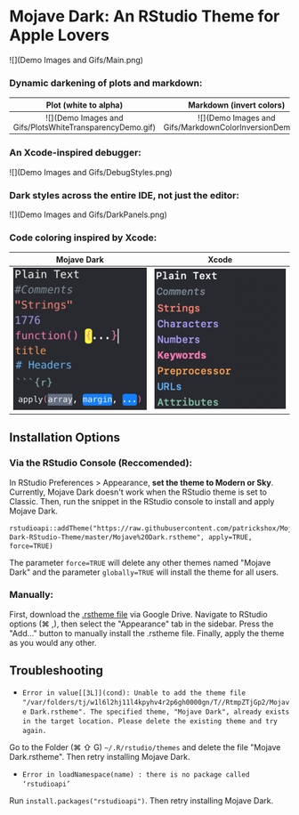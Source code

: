 # Mojave Dark: An RStudio Theme for Apple Lovers

![](Demo Images and Gifs/Main.png)

### Dynamic darkening of plots and markdown:

Plot (white to alpha)             |  Markdown (invert colors)
:-------------------------:|:-------------------------:
![](Demo Images and Gifs/PlotsWhiteTransparencyDemo.gif)  |  ![](Demo Images and Gifs/MarkdownColorInversionDemo.gif)

### An Xcode-inspired debugger:
![](Demo Images and Gifs/DebugStyles.png)

### Dark styles across the entire IDE, not just the editor:
![](Demo Images and Gifs/DarkPanels.png)

### Code coloring inspired by Xcode:

Mojave Dark              |  Xcode
:-------------------------:|:-------------------------:
<img src="Demo Images and Gifs/Mojave Dark Fonts and Colors.png">   |  <img src="Demo Images and Gifs/Xcode Fonts and Colors.png"> 

## Installation Options
### Via the RStudio Console (Reccomended):
In RStudio Preferences > Appearance, **set the theme to Modern or Sky**. Currently, Mojave Dark doesn't work when the RStudio theme is set to Classic. Then, run the snippet in the RStudio console to install and apply Mojave Dark.
```
rstudioapi::addTheme("https://raw.githubusercontent.com/patrickshox/Mojave-Dark-RStudio-Theme/master/Mojave%20Dark.rstheme", apply=TRUE, force=TRUE)
```
The parameter `force=TRUE` will delete any other themes named "Mojave Dark" and the parameter `globally=TRUE` will install the theme for all users.

### Manually:
First, download the [.rstheme file](https://drive.google.com/open?id=18A_Tb0vq4T_gmFtcvGoXzIlaMoUJNmvJ) via Google Drive. Navigate to RStudio options (&#8984; ,), then select the "Appearance" tab in the sidebar. Press the "Add..." button to manually install the .rstheme file. Finally, apply the theme as you would any other.

## Troubleshooting
- `Error in value[[3L]](cond): Unable to add the theme file "/var/folders/tj/w1l6l2hj11l4kpyhv4r2p6gh0000gn/T//RtmpZTjGp2/Mojave Dark.rstheme". The specified theme, "Mojave Dark", already exists in the target location. Please delete the existing theme and try again.`

Go to the Folder (&#8984; &#8679; G) `~/.R/rstudio/themes` and delete the file "Mojave Dark.rstheme". Then retry installing Mojave Dark.
- `Error in loadNamespace(name) : there is no package called ‘rstudioapi’`

Run `install.packages("rstudioapi")`. Then retry installing Mojave Dark. 

